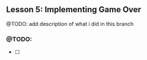 ## Lesson 5: Implementing Game Over
@TODO: add description of what i did in this branch

### @TODO:
- [ ]
